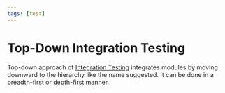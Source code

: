 ```yaml
---
tags: [test]
---
```


# Top-Down Integration Testing

Top-down approach of [Integration Testing](202206201330.md) integrates modules
by moving downward to the hierarchy like the name suggested. It can be done in a
breadth-first or depth-first manner.
